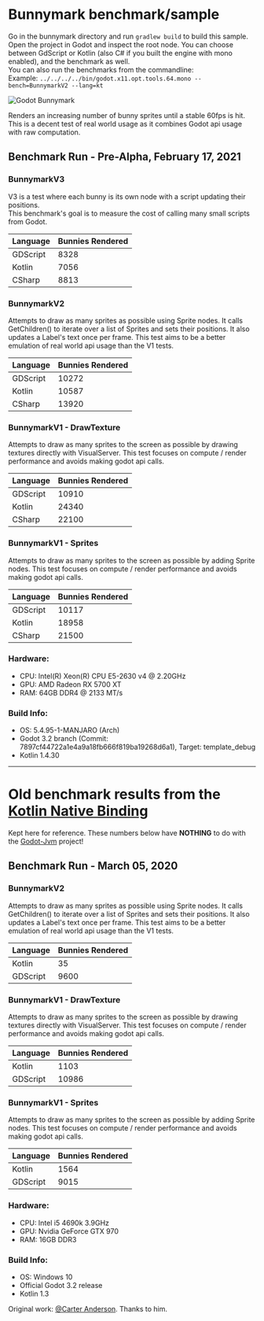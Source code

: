 # Bunnymark benchmark/sample

Go in the bunnymark directory and run `gradlew build` to build this sample.  
Open the project in Godot and inspect the root node. 
You can choose between GdScript or Kotlin (also C# if you built the engine with mono enabled), and the benchmark as well.  
You can also run the benchmarks from the commandline:  
Example: `../../../../bin/godot.x11.opt.tools.64.mono --bench=BunnymarkV2 --lang=kt`

![Godot Bunnymark](images/banner.png)

Renders an increasing number of bunny sprites until a stable 60fps is hit.  This is a decent test of real world usage as it combines Godot api usage with raw computation.

## Benchmark Run - Pre-Alpha, February 17, 2021

### BunnymarkV3

V3 is a test where each bunny is its own node with a script updating their positions.  
This benchmark's goal is to measure the cost of calling many small scripts from Godot.

| Language             | Bunnies Rendered |
|----------------------|------------------|
| GDScript             | 8328             |
| Kotlin               | 7056             |
| CSharp               | 8813             |

### BunnymarkV2

Attempts to draw as many sprites as possible using Sprite nodes.  It calls GetChildren() to iterate over a list of Sprites and sets their positions.  It also updates a Label's text once per frame.  This test aims to be a better emulation of real world api usage than the V1 tests.

| Language             | Bunnies Rendered |
|----------------------|------------------|
| GDScript             | 10272            |
| Kotlin               | 10587            |
| CSharp               | 13920            |

### BunnymarkV1 - DrawTexture

Attempts to draw as many sprites to the screen as possible by drawing textures directly with VisualServer.  This test focuses on compute / render performance and avoids making godot api calls.

| Language             | Bunnies Rendered |
|----------------------|------------------|
| GDScript             | 10910            |
| Kotlin               | 24340            |
| CSharp               | 22100            |

### BunnymarkV1 - Sprites

Attempts to draw as many sprites to the screen as possible by adding Sprite nodes.  This test focuses on compute / render performance and avoids making godot api calls.

| Language             | Bunnies Rendered |
|----------------------|------------------|
| GDScript             | 10117            |
| Kotlin               | 18958            |
| CSharp               | 21500            |


### Hardware:

* CPU: Intel(R) Xeon(R) CPU E5-2630 v4 @ 2.20GHz
* GPU: AMD Radeon RX 5700 XT
* RAM: 64GB DDR4 @ 2133 MT/s

### Build Info:
* OS: 5.4.95-1-MANJARO (Arch)
* Godot 3.2 branch (Commit: 7897cf44722a1e4a9a18fb666f819ba19268d6a1), Target: template_debug 
* Kotlin 1.4.30



---

# Old benchmark results from the [Kotlin Native Binding](https://github.com/utopia-rise/godot-kotlin)
Kept here for reference. These numbers below have **NOTHING** to do with the [Godot-Jvm](https://github.com/utopia-rise/godot-jvm/) project!

## Benchmark Run - March 05, 2020

### BunnymarkV2

Attempts to draw as many sprites as possible using Sprite nodes.  It calls GetChildren() to iterate over a list of Sprites and sets their positions.  It also updates a Label's text once per frame.  This test aims to be a better emulation of real world api usage than the V1 tests.

| Language             | Bunnies Rendered |
|----------------------|------------------|
| Kotlin               | 35               |
| GDScript             | 9600             |

### BunnymarkV1 - DrawTexture

Attempts to draw as many sprites to the screen as possible by drawing textures directly with VisualServer.  This test focuses on compute / render performance and avoids making godot api calls.

| Language             | Bunnies Rendered |
|----------------------|------------------|
| Kotlin               | 1103             |
| GDScript             | 10986            |

### BunnymarkV1 - Sprites

Attempts to draw as many sprites to the screen as possible by adding Sprite nodes.  This test focuses on compute / render performance and avoids making godot api calls.

| Language             | Bunnies Rendered |
|----------------------|------------------|
| Kotlin               | 1564             |
| GDScript             | 9015             |

### Hardware:

* CPU: Intel i5 4690k 3.9GHz
* GPU: Nvidia GeForce GTX 970
* RAM: 16GB DDR3

### Build Info:
* OS: Windows 10
* Official Godot 3.2 release
* Kotlin 1.3


Original work: [@Carter Anderson](https://github.com/cart/godot3-bunnymark). Thanks to him.

